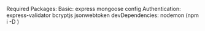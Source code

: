 Required Packages: 
Basic: express mongoose config
Authentication: express-validator bcryptjs jsonwebtoken
devDependencies: nodemon (npm i -D <package-name>)